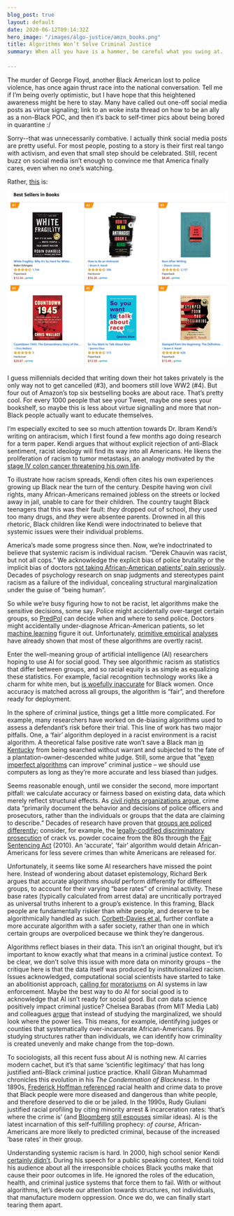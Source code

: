 ```yaml
---
blog_post: true
layout: default
date: 2020-06-12T09:14:32Z
hero_image: "/images/algo-justice/amzn_books.png"
title: Algorithms Won’t Solve Criminal Justice
summary: When all you have is a hammer, be careful what you swing at.

---
```

The murder of George Floyd, another Black American lost to police violence, has once again thrust race into the national conversation. Tell me if I’m being overly optimistic, but I have hope that this heightened awareness might be here to stay. Many have called out one-off social media posts as virtue signaling; link to an woke insta thread on how to be an ally as a non-Black POC, and then it’s back to self-timer pics about being bored in quarantine :/

Sorry--that was unnecessarily combative. I actually think social media posts are pretty useful. For most people, posting to a story is their first real tango with activism, and even that small step should be celebrated. Still, recent buzz on social media isn’t enough to convince me that America finally cares, even when no one’s watching.

Rather, [this](https://www.cnn.com/2020/06/03/us/amazon-best-sellers-books-race-trnd/index.html) is:

<img class="standard" src="/images/algo-justice/amzn-books.png" alt="Millenial summer reading." >  

I guess millennials decided that writing down their hot takes privately is the only way not to get cancelled (#3), and boomers still love WW2 (#4). But four out of Amazon’s top six bestselling books are about race. That’s pretty cool. For every 1000 people that see your Tweet, maybe one sees your bookshelf, so maybe this is less about virtue signalling and more that non-Black people actually want to educate themselves.

I’m especially excited to see so much attention towards Dr. Ibram Kendi’s writing on antiracism, which I first found a few months ago doing research for a term paper. Kendi argues that without explicit rejection of anti-Black sentiment, racist ideology will find its way into all Americans. He likens the proliferation of racism to tumor metastasis, an analogy motivated by the [stage IV colon cancer threatening his own life](https://www.theatlantic.com/ideas/archive/2019/01/ibram-x-kendi-what-i-learned-cancer/579928/).

To illustrate how racism spreads, Kendi often cites his own experiences growing up Black near the turn of the century. Despite having won civil rights, many African-Americans remained jobless on the streets or locked away in jail, unable to care for their children. The country taught Black teenagers that this was their fault: _they_ dropped out of school, _they_ used too many drugs, and _they_ were absentee parents. Drowned in all this rhetoric, Black children like Kendi were indoctrinated to believe that systemic issues were their individual problems.

America’s made some progress since then. Now, we’re indoctrinated to believe that systemic racism is individual racism. “Derek Chauvin was racist, but not all cops.” We acknowledge the explicit bias of police brutality or the implicit bias of doctors [not taking African-American patients’ pain seriously](https://www.pnas.org/content/113/16/4296). Decades of psychology research on snap judgments and stereotypes paint racism as a failure of the individual, concealing structural marginalization under the guise of “being human”.

So while we’re busy figuring how to not be racist, let algorithms make the sensitive decisions, some say. Police might accidentally over-target certain groups, so [PredPol](https://www.theatlantic.com/politics/archive/2019/09/do-algorithms-have-place-policing/596851/) can decide when and where to send police. Doctors might accidentally under-diagnose African-American patients, so let [machine learning](https://science.sciencemag.org/node/733254.full) figure it out. Unfortunately, [primitive empirical](https://papers.ssrn.com/sol3/papers.cfm?abstract_id=3333423) [analyses](https://www.propublica.org/article/machine-bias-risk-assessments-in-criminal-sentencing) have already shown that most of these algorithms are overtly racist.

Enter the well-meaning group of artificial intelligence (AI) researchers hoping to use AI for social good. They see algorithmic racism as statistics that differ between groups, and so racial equity is as simple as equalizing these statistics. For example, facial recognition technology works like a charm for white men, but [is woefully inaccurate](http://proceedings.mlr.press/v81/buolamwini18a.html) for Black women. Once accuracy is matched across all groups, the algorithm is “fair”, and therefore ready for deployment.

In the sphere of criminal justice, things get a little more complicated. For example, many researchers have worked on de-biasing algorithms used to assess a defendant’s risk before their trial. This line of work has two major pitfalls. One, a ‘fair’ algorithm deployed in a racist environment is a racist algorithm. A theoretical false positive rate won’t save a Black man [in Kentucky](https://doi.org/10.2139/ssrn.3016088) from being searched without warrant and subjected to the fate of a plantation-owner-descended white judge. Still, some argue that “[even imperfect algorithms](https://www.nytimes.com/2017/12/20/upshot/algorithms-bail-criminal-justice-system.html) can improve” criminal justice – we should use computers as long as they’re more accurate and less biased than judges.

Seems reasonable enough, until we consider the second, more important pitfall: we calculate accuracy or fairness based on existing data, data which merely reflect structural effects. As [civil rights organizations argue](https://civilrights.org/2018/07/30/more-than-100-civil-rights-digital-justice-and-community-based-organizations-raise-concerns-about-pretrial-risk-assessment/), crime data “primarily document the behavior and decisions of police officers and prosecutors, rather than the individuals or groups that the data are claiming to describe.” Decades of research have proven that [groups are policed differently](https://doi.org/10.1080/07418825.2012.761721); consider, for example, the [legally-codified discriminatory prosecution](https://www.aclu.org/other/cracks-system-20-years-unjust-federal-crack-cocaine-law) of crack vs. powder cocaine from the 80s through the [Fair Sentencing Act](https://en.wikipedia.org/wiki/Fair_Sentencing_Act) (2010). An ‘accurate’, ‘fair’ algorithm would detain African-Americans for less severe crimes than white Americans are released for.

Unfortunately, it seems like some AI researchers have missed the point here. Instead of wondering about dataset epistemology, Richard Berk argues that accurate algorithms _should_ perform differently for different groups, to account for their varying “base rates” of criminal activity. These base rates (typically calculated from arrest data) are uncritically portrayed as universal truths inherent to a group’s existence. In this framing, Black people are fundamentally riskier than white people, and deserve to be algorithmically handled as such. [Corbett-Davies et al.](http://arxiv.org/abs/1808.00023) further conflate a more accurate algorithm with a safer society, rather than one in which certain groups are overpoliced because we think they’re dangerous.

Algorithms reflect biases in their data. This isn’t an original thought, but it’s important to know exactly what that means in a criminal justice context. To be clear, we don’t solve this issue with more data on minority groups – the critique here is that the data itself was produced by institutionalized racism. Issues acknowledged, computational social scientists have started to take an abolitionist approach, [calling for](https://civilrights.org/2018/07/30/more-than-100-civil-rights-digital-justice-and-community-based-organizations-raise-concerns-about-pretrial-risk-assessment/) [moratoriums](https://www.nytimes.com/2020/06/10/technology/amazon-facial-recognition-backlash.html) on AI systems in law enforcement. Maybe the best way to do AI for social good is to acknowledge that AI isn’t ready for social good. But _can_ data science positively impact criminal justice? Chelsea Barabas (from MIT Media Lab) and colleagues [argue](https://doi.org/10.1145/3351095.3372859) that instead of studying the marginalized, we should look where the power lies. This means, for example, identifying judges or counties that systematically over-incarcerate African-Americans. By studying structures rather than individuals, we can identify how criminality is created unevenly and make change from the top-down.

To sociologists, all this recent fuss about AI is nothing new. AI carries modern cachet, but it’s that same ‘scientific legitimacy’ that has long justified anti-Black criminal justice practice. Khalil Gibran Muhammad chronicles this evolution in his _The Condemnation of Blackness_. In the 1890s, [Frederick Hoffman referenced](https://www.theatlantic.com/ideas/archive/2020/06/american-nightmare/612457/) racial health and crime data to prove that Black people were more diseased and dangerous than white people, and therefore deserved to die or be jailed. In the 1990s, Rudy Giuliani justified racial profiling by citing minority arrest & incarceration rates: ‘that’s where the crime is’ (and [Bloomberg](https://www.washingtonpost.com/opinions/michael-bloomberg-stop-and-frisk-keeps-new-york-safe/2013/08/18/8d4cd8c4-06cf-11e3-9259-e2aafe5a5f84_story.html) [still espouses](https://slate.com/news-and-politics/2020/02/leaked-audio-bloomberg-aspen-institute-racial-profiling-stop-and-frisk-policing.html) similar ideas). AI is the latest incarnation of this self-fulfilling prophecy: _of course_, African-Americans are more likely to predicted criminal, because of the increased ‘base rates’ in their group.

Understanding systemic racism is hard. In 2000, high school senior Kendi [certainly didn’t](https://www.theguardian.com/world/2019/aug/14/ibram-x-kendi-on-why-not-being-racist-is-not-enough). During his speech for a public speaking contest, Kendi told his audience about all the irresponsible choices Black youths make that cause their poor outcomes in life. He ignored the roles of the education, health, and criminal justice systems that force them to fail. With or without algorithms, let’s devote our attention towards structures, not individuals, that manufacture modern oppression. Once we do, we can finally start tearing them apart.
